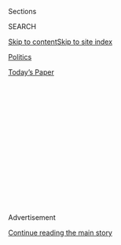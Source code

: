 <div id="app">

<div>

<div>

<div>

<div class="NYTAppHideMasthead css-1q2w90k e1suatyy0">

<div class="section css-ui9rw0 e1suatyy2">

<div class="css-eph4ug er09x8g0">

<div class="css-6n7j50">

</div>

<span class="css-1dv1kvn">Sections</span>

<div class="css-10488qs">

<span class="css-1dv1kvn">SEARCH</span>

</div>

[Skip to content](#site-content)[Skip to site
index](#site-index)

</div>

<div id="masthead-section-label" class="css-1wr3we4 eaxe0e00">

[Politics](https://www.nytimes3xbfgragh.onion/section/politics)

</div>

<div class="css-10698na e1huz5gh0">

</div>

</div>

<div id="masthead-bar-one" class="section hasLinks css-15hmgas e1csuq9d3">

<div class="css-uqyvli e1csuq9d0">

</div>

<div class="css-1uqjmks e1csuq9d1">

</div>

<div class="css-9e9ivx">

[](https://myaccount.nytimes3xbfgragh.onion/auth/login?response_type=cookie&client_id=vi)

</div>

<div class="css-1bvtpon e1csuq9d2">

[Today’s
Paper](https://www.nytimes3xbfgragh.onion/section/todayspaper)

</div>

</div>

</div>

</div>

<div data-aria-hidden="false">

<div id="site-content" data-role="main">

<div>

<div class="css-1aor85t" style="opacity:0.000000001;z-index:-1;visibility:hidden">

<div class="css-1hqnpie">

<div class="css-epjblv">

<span class="css-17xtcya">[Politics](/section/politics)</span><span class="css-x15j1o">|</span><span class="css-fwqvlz">Problems
in F.B.I. Wiretap Applications Go Beyond Trump Aide Surveillance, Review
Finds</span>

</div>

<div class="css-k008qs">

<div class="css-1iwv8en">

<span class="css-18z7m18"></span>

<div>

</div>

</div>

<span class="css-1n6z4y">https://nyti.ms/2w2HlxH</span>

<div class="css-1705lsu">

<div class="css-4xjgmj">

<div class="css-4skfbu" data-role="toolbar" data-aria-label="Social Media Share buttons, Save button, and Comments Panel with current comment count" data-testid="share-tools">

  - 
  - 
  - 
  - 
    
    <div class="css-6n7j50">
    
    </div>

  - 
  - 

</div>

</div>

</div>

</div>

</div>

</div>

<div class="css-13pd83m">

</div>

<div id="top-wrapper" class="css-1sy8kpn">

<div id="top-slug" class="css-l9onyx">

Advertisement

</div>

[Continue reading the main
story](#after-top)

<div class="ad top-wrapper" style="text-align:center;height:100%;display:block;min-height:250px">

<div id="top" class="place-ad" data-position="top" data-size-key="top">

</div>

</div>

<div id="after-top">

</div>

</div>

<div>

<div id="sponsor-wrapper" class="css-1hyfx7x">

<div id="sponsor-slug" class="css-19vbshk">

Supported by

</div>

[Continue reading the main
story](#after-sponsor)

<div id="sponsor" class="ad sponsor-wrapper" style="text-align:center;height:100%;display:block">

</div>

<div id="after-sponsor">

</div>

</div>

<div class="css-186x18t">

</div>

<div class="css-1vkm6nb ehdk2mb0">

# Problems in F.B.I. Wiretap Applications Go Beyond Trump Aide Surveillance, Review Finds

</div>

The bureau has routinely botched work on surveillance applications for
its national security investigations, an inspector general
said.

<div class="css-79elbk" data-testid="photoviewer-wrapper">

<div class="css-z3e15g" data-testid="photoviewer-wrapper-hidden">

</div>

<div class="css-1a48zt4 ehw59r15" data-testid="photoviewer-children">

![<span class="css-16f3y1r e13ogyst0" data-aria-hidden="true">Investigators
for the Justice Department inspector general, Michael E. Horowitz,
reviewed a random sample of 29 applications by the F.B.I. for court
permission to start
wiretaps.</span><span class="css-cnj6d5 e1z0qqy90" itemprop="copyrightHolder"><span class="css-1ly73wi e1tej78p0">Credit...</span><span><span>Anna
Moneymaker/The New York
Times</span></span></span>](https://static01.graylady3jvrrxbe.onion/images/2020/03/31/us/politics/31dc-fbi/merlin_166133349_5df53972-c201-41ce-9ce7-236a26ed5b90-articleLarge.jpg?quality=75&auto=webp&disable=upscale)

</div>

</div>

<div class="css-18e8msd">

<div class="css-vp77d3 epjyd6m0">

<div class="css-hus3qt ey68jwv0" data-aria-hidden="true">

[![Charlie
Savage](https://static01.graylady3jvrrxbe.onion/images/2018/06/12/multimedia/author-charlie-savage/author-charlie-savage-thumbLarge-v2.png
"Charlie Savage")](https://www.nytimes3xbfgragh.onion/by/charlie-savage)

</div>

<div class="css-1baulvz">

By [<span class="css-1baulvz last-byline" itemprop="name">Charlie
Savage</span>](https://www.nytimes3xbfgragh.onion/by/charlie-savage)

</div>

</div>

  - 
    
    <div class="css-ld3wwf e16638kd2">
    
    March 31,
    2020
    
    </div>

  - 
    
    <div class="css-4xjgmj">
    
    <div class="css-d8bdto" data-role="toolbar" data-aria-label="Social Media Share buttons, Save button, and Comments Panel with current comment count" data-testid="share-tools">
    
      - 
      - 
      - 
      - 
        
        <div class="css-6n7j50">
        
        </div>
    
      - 
      - 
    
    </div>
    
    </div>

</div>

</div>

<div class="section meteredContent css-1r7ky0e" name="articleBody" itemprop="articleBody">

<div class="css-1fanzo5 StoryBodyCompanionColumn">

<div class="css-53u6y8">

WASHINGTON — An inspector general uncovered pervasive problems in the
F.B.I.’s preparation of wiretap applications, according to a memo
released Tuesday about an audit that grew out of a [damning
report](https://www.nytimes3xbfgragh.onion/2019/12/11/us/politics/fisa-surveillance-fbi.html?action=click&module=RelatedLinks&pgtype=Article)
last year about errors and omissions in applications to target a former
Trump campaign adviser during the Russia investigation.

The [follow-up audit](https://oig.justice.gov/reports/2020/a20047.pdf)
of unrelated cases by the Justice Department’s independent watchdog,
Michael E. Horowitz, revealed a broader pattern of sloppiness by the
F.B.I. in seeking permission to use powerful tools to eavesdrop on
American soil in national security cases. It comes at a time when
Congress is debating new limits on the Foreign Intelligence Surveillance
Act, or FISA.

The finding of systemic incompetence is devastating for the F.B.I. But
in the Trump era, the discovery is leavened by an unusual side benefit
for the bureau: It undercuts the narrative fostered by President Trump
and his supporters that the botching of applications to surveil his
campaign adviser Carter Page is evidence that the F.B.I. engaged in a
politically biased conspiracy.

Mr. Horowitz’s investigators reviewed so-called Woods files, where the
F.B.I. is supposed to catalog supporting documentation for factual
claims in a FISA application, in a random sample of 29 requests to
wiretap someone as part of a terrorism or espionage investigation under
FISA. They found problems with all 29.

</div>

</div>

<div class="css-1fanzo5 StoryBodyCompanionColumn">

<div class="css-53u6y8">

“We do not have confidence that the F.B.I. has executed its Woods
Procedures in compliance with F.B.I. policy, or that the process is
working as it was intended to help achieve the ‘scrupulously accurate’
standard for FISA applications,” the inspector general report said.

Testing the FISA applications against their underlying evidence
“identified apparent errors or inadequately supported facts in all of
the 25 applications we reviewed,” the report said.

The other four could not be scrutinized at all because the F.B.I. could
not even locate the required Woods file. In the 25 applications
reviewed, there was an average of about 20 problems each. One alone had
65 issues.

In a statement appended to the report, the F.B.I. said that it accepted
the findings but also that it believed it was already addressing the
source of the problems through corrective steps it put in place after
the earlier report about Mr. Page. Among those steps are greater
training and new checklists that officials preparing documents for FISA
applications must follow.

Some of the problems the review found matched issues the inspector
general previously uncovered with the Page applications. For example,
F.B.I. policy requires that when investigators submit to a court a
factual assertion by a confidential source they must internally document
that the source’s handler was consulted about those facts and the
source’s credibility and background.

</div>

</div>

<div class="css-1fanzo5 StoryBodyCompanionColumn">

<div class="css-53u6y8">

The Page applications had relied in part on information provided by
Christopher Steele, a former British intelligence agent who compiled a
dossier of claims about purported Trump-Russia links. The inspector
general previously found that the applications overstated the value of
Mr. Steele’s prior assistance — representations his handling agent had
not approved.

The follow-up audit released on Tuesday found a pattern: About half of
the applications contained information from confidential sources, and
“many of them” lacked the required documentation of any check-in with
their handling agents.

Another problem the inspector general uncovered with the Page
applications was that when the F.B.I. sought renewed permission from the
court to continue wiretapping him, it failed to reverify facts repeated
from earlier applications.

For example, after the first renewal of the Page surveillance, the
F.B.I. talked to a person Mr. Steele had relied upon and who expressed
disagreement with how the dossier portrayed his information. But law
enforcement officials continued to cite that information in the second
and third renewal applications without noting the source’s objections,
which most likely would have given the judge reason to view it with
greater skepticism.

A failure to consistently reverify recycled statements of fact during
renewals also appears to be common, the new report said.

In one case, F.B.I. agents even repeated errors in applications
submitted for wiretap renewals. In others, they only corroborated new
facts, not earlier assertions they had verified when originally seeking
the wiretaps and were relying on again.

“This practice directly contradicts F.B.I. policy,” the report said.

The F.B.I.’s systematic sloppiness in preparing FISA applications could
be even worse than the new audit indicates because Mr. Horowitz’s office
did not look through the voluminous raw case files in search of any
mitigating facts the applications had omitted, which was among the
problems his office’s closer scrutiny of the Page applications
identified.

</div>

</div>

<div class="css-1fanzo5 StoryBodyCompanionColumn">

<div class="css-53u6y8">

The system [is inherently vulnerable to the risk that lower-level agents
will cherry-pick
evidence](https://www.nytimes3xbfgragh.onion/2020/02/23/us/politics/fisa-surveillance-fbi.html)
when compiling factual summaries, leaving out evidence that weakens
their case when they seek permission to conduct surveillance either
deliberately or through confirmation bias, current and former national
security officials have said.

Audits to catch omissions are particularly difficult because they
require the time and resources to achieve a deep-dive understanding of
extensive investigative files, like the inspector general’s office spent
over a year doing with the Russia case and Mr. Page.

As part of its changes since the Page report, the F.B.I. has created new
checklists to remind agents to consider whether there is any mitigating
evidence. The FISA court has
[ordered](https://www.nytimes3xbfgragh.onion/2020/03/04/us/politics/fisa-court-fbi-surveillance.html)
officials to swear in future cases that applications to the court
contain “all information that might reasonably call into question the
accuracy of the information or the reasonableness of any F.B.I.
assessment in the application, or otherwise raise doubts about the
requested findings.”

The new report took no position on the scale of the errors in the
application materials — whether they were minor or could have changed
law enforcement officials’ decisions to seek wiretap orders or a judge’s
decision to approve them.

The F.B.I. and the Justice Department’s National Security Division also
occasionally audit FISA applications for accuracy. The inspector general
report said it examined 34 such accuracy review reports covering 42 FISA
applications at eight field offices between 2014 and 2019.

Those reviews found a total of 390 issues in 39 of the 42 applications,
“including unverified, inaccurate, or inadequately supported facts, as
well as typographical errors,” it said.

The findings of systemic problems with its work seeking FISA
applications comes at a delicate time for the F.B.I., which has
expressed chagrin at the errors and omissions in the Page applications
while promoting the importance of preserving its ability to use national
security wiretaps when investigating suspected spies and terrorists.

</div>

</div>

<div class="css-1fanzo5 StoryBodyCompanionColumn">

<div class="css-53u6y8">

In March, the House [passed new curbs on FISA as part of a
bill](https://www.nytimes3xbfgragh.onion/2020/03/11/us/politics/house-passes-fbi-surveillance-bill.html)
to extend three F.B.I. tools for national security investigations that
expired on March 15. For example, the bill would push the FISA court to
appoint an outsider to critique the government’s arguments when a
wiretap application raises serious issues about First Amendment
activity, which could include political campaigns.

Some libertarian-leaning senators of both parties have argued that the
House bill falls short and that more new restrictions are necessary. One
of them, Senator Ron Wyden, Democrat of Oregon, said on Tuesday that the
new findings underscored the need for greater safeguards.

“The inspector general’s findings of widespread abuses indicate that
Carter Page was not singled out,” Mr. Wyden said. “Congress should write
reforms into black-letter law to ensure that every American’s rights are
protected, not just friends of the president.”

Marc Raimondi, a spokesman for the Justice Department’s national
security division, pointed to the changes the department and the F.B.I.
have already made. He also noted that Attorney General William P. Barr
has [further
required](https://www.nytimes3xbfgragh.onion/2020/02/05/us/politics/barr-2020-investigations.html)
the bureau to get higher-level approval to open politically sensitive
investigations and supports changes in the House’s bill.

“The department is committed to putting the inspector general’s
recommendations into practice and to implementing reforms that will
ensure that all FISA applications are complete and accurate,” Mr.
Raimondi said.

</div>

</div>

<div>

</div>

</div>

<div>

</div>

<div>

</div>

<div>

</div>

<div>

<div id="bottom-wrapper" class="css-1ede5it">

<div id="bottom-slug" class="css-l9onyx">

Advertisement

</div>

[Continue reading the main
story](#after-bottom)

<div id="bottom" class="ad bottom-wrapper" style="text-align:center;height:100%;display:block;min-height:90px">

</div>

<div id="after-bottom">

</div>

</div>

</div>

</div>

</div>

## Site Index

<div>

</div>

## Site Information Navigation

  - [© <span>2020</span> <span>The New York Times
    Company</span>](https://help.nytimes3xbfgragh.onion/hc/en-us/articles/115014792127-Copyright-notice)

<!-- end list -->

  - [NYTCo](https://www.nytco.com/)
  - [Contact
    Us](https://help.nytimes3xbfgragh.onion/hc/en-us/articles/115015385887-Contact-Us)
  - [Work with us](https://www.nytco.com/careers/)
  - [Advertise](https://nytmediakit.com/)
  - [T Brand Studio](http://www.tbrandstudio.com/)
  - [Your Ad
    Choices](https://www.nytimes3xbfgragh.onion/privacy/cookie-policy#how-do-i-manage-trackers)
  - [Privacy](https://www.nytimes3xbfgragh.onion/privacy)
  - [Terms of
    Service](https://help.nytimes3xbfgragh.onion/hc/en-us/articles/115014893428-Terms-of-service)
  - [Terms of
    Sale](https://help.nytimes3xbfgragh.onion/hc/en-us/articles/115014893968-Terms-of-sale)
  - [Site
    Map](https://spiderbites.nytimes3xbfgragh.onion)
  - [Help](https://help.nytimes3xbfgragh.onion/hc/en-us)
  - [Subscriptions](https://www.nytimes3xbfgragh.onion/subscription?campaignId=37WXW)

</div>

</div>

</div>

</div>
